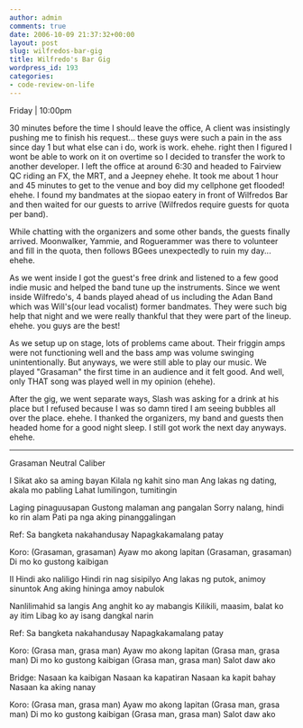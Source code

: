 ```yaml
---
author: admin
comments: true
date: 2006-10-09 21:37:32+00:00
layout: post
slug: wilfredos-bar-gig
title: Wilfredo's Bar Gig
wordpress_id: 193
categories:
- code-review-on-life
---
```


Friday | 10:00pm

30 minutes before the time I should leave the office, A client was insistingly pushing me to finish his request... these guys were such a pain in the ass since day 1 but what else can i do, work is work. ehehe. right then I figured I wont be able to work on it on overtime so I decided to transfer the work to another developer. I left the office at around 6:30 and headed to Fairview QC riding an FX, the MRT, and a Jeepney ehehe. It took me about 1 hour and 45 minutes to get to the venue and boy did my cellphone get flooded! ehehe. I found my bandmates at the siopao eatery in front of Wilfredos Bar and then waited for our guests to arrive (Wilfredos require guests for quota per band).

While chatting with the organizers and some other bands, the guests finally arrived. Moonwalker, Yammie, and Roguerammer was there to volunteer and fill in the quota, then follows BGees unexpectedly to ruin my day... ehehe.

As we went inside I got the guest's free drink and listened to a few good indie music and helped the band tune up the instruments. Since we went inside Wilfredo's, 4 bands played ahead of us including the Adan Band which was Will's(our lead vocalist) former bandmates. They were such big help that night and we were really thankful that they were part of the lineup. ehehe. you guys are the best!

As we setup up on stage, lots of problems came about. Their friggin amps were not functioning well and the bass amp was volume swinging unintentionally. But anyways, we were still able to play our music. We played "Grasaman" the first time in an audience and it felt good. And well, only THAT song was played well in my opinion (ehehe).

After the gig, we went separate ways, Slash was asking for a drink at his place but I refused because I was so damn tired I am seeing bubbles all over the place. ehehe. I thanked the organizers, my band and guests then headed home for a good night sleep. I still got work the next day anyways. ehehe.

-------------------------


Grasaman
Neutral Caliber

I
Sikat ako sa aming bayan
Kilala ng kahit sino man
Ang lakas ng dating, akala mo pabling
Lahat lumilingon, tumitingin

Laging pinaguusapan
Gustong malaman ang pangalan
Sorry nalang, hindi ko rin alam
Pati pa nga aking pinanggalingan

Ref:
Sa bangketa nakahandusay
Napagkakamalang patay

Koro:
(Grasaman, grasaman) Ayaw mo akong lapitan
(Grasaman, grasaman) Di mo ko gustong kaibigan

II
Hindi ako naliligo
Hindi rin nag sisipilyo
Ang lakas ng putok, animoy sinuntok
Ang aking hininga amoy nabulok

Nanlilimahid sa langis
Ang anghit ko ay mabangis
Kilikili, maasim, balat ko ay itim
Libag ko ay isang dangkal narin

Ref:
Sa bangketa nakahandusay
Napagkakamalang patay

Koro:
(Grasa man, grasa man) Ayaw mo akong lapitan
(Grasa man, grasa man) Di mo ko gustong kaibigan
(Grasa man, grasa man) Salot daw ako

Bridge:
Nasaan ka kaibigan
Nasaan ka kapatiran
Nasaan ka kapit bahay
Nasaan ka aking nanay

Koro:
(Grasa man, grasa man) Ayaw mo akong lapitan
(Grasa man, grasa man) Di mo ko gustong kaibigan
(Grasa man, grasa man) Salot daw ako

